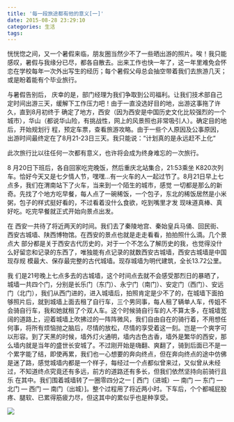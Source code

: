 ```yaml
---
title: '每一段旅途都有他的意义[一]'
date: 2015-08-28 23:29:10
categories: 生活
tags:  
---
```

 
恍恍惚之间，又一个暑假来临，朋友圈当然少不了一些晒出游的照片。唉！我只能感叹，暑假与我缘分已尽，都各自散去。出来工作也快一年了，这一年里难免会怀恋在学校每年一次外出写生的经历；每个暑假父母总会抽空带着我们去旅游几天；或是盼着能有个毕业旅行。
<!--more-->

与暑假告别后， 庆幸的是，部门经理为我们争取到公司福利。让我们技术部自己定时间出游三天，缓解下工作压力吧！由于一直没选好目的地，出游这事拖了许久，直到8月初终于 确定了地方，西安（因为西安是中国历史文化比较强烈的一个城市），华山（都说华山险，有挑战性，网上的风景照也非常吸引人）。确定目的地后，开始规划行 程，预定车票，查看旅游攻略。由于一些个人原因及公事原因，出游时间最终定在了8月21-23日三天。我只能说：“计划真的是永远赶不上化“  

此次旅行比以往任何一次都有意义，也许将会成为终身难忘的一次旅行。

8 月20日下班后，各自回家吃完晚饭，然后重庆北站集合，21:53乘坐 K820次列车。恰好今天又是七夕情人节，嘿嘿...有一火车的人一起过节了。8月21日早上七点多，我们在渭南站下了火车，当来到一个陌生的城市，感觉 一切都是那么的新奇。先找了个地方吃早餐，每人点了一碗稀饭，一个包子，东北的稀饭居然是小米粥，包子的样式挺好看的，不过看着没什么食欲，吃到嘴里才发 现味道真棒、真好吃。吃完早餐就正式开始向景点出发。

在 西安一共待了将近两天的时间。我们去了秦陵地宫、秦始皇兵马俑、回民街、西安古城墙、陕西博物馆。在西安的景点也就是走走看看，拍拍照什么滴。几个景点大 部分都是关于西安古代历史的，对于一个不怎么了解历史的我，也觉得没什么好留恋和记录的东西了，唯独能有点记录的就数西安古城墙，西安古城墙是中国现存规 模最大、保存最完整的古代城墙。现存城墙为明代建筑，全长13.72公里。

我 们是21号晚上七点多去的古城墙，这个时间点去就不会感受那烈日的暴晒了，城墙一共四个门，分别是长乐门（东门）、永宁门（南门）、安定门（西门）、安远 门（北门），我们从西门进的，进入城墙后，拍照肯定是少不了的，在城墙下面拍够照片后，就到城墙上面去租了自行车，三个男同事，每人租了辆单人车，传姐不 会骑自行车，我和她就租了个双人车。这个时候骑自行车的人不算太多，在城墙宽阔的道路上，迎着城墙上吹拂过的一阵阵微风，我们自由自在的骑行着，不用想任 何事，将所有烦恼抛之脑后，尽情的放松，尽情的享受着这一刻。岂是一个爽字可以形容。到了天黑的时候，墙外灯火通明，墙内古色古香，墙外是繁华的西安，那 么墙内就是当年的盛世长安城了。不过刚开始是嗨翻、爽翻了，骑到后面已不是一个累字能了结，即使再累，我们也一心想要的奔向终点，但在奔向终点的途中仿佛 是迷了路，感觉城墙内都是一个样子，每经过一个点都似曾来过，又似曾从未经过，不知道终点究竟还有多远，前方的道路还有多长，但我们依然坚持向前骑行且乐 在其中。我们围着城墙转了一圈零四分之一  [ 西门（进城）— 南门 — 东门 —北门 — 西门 — 南门（出城）]。整个过程用了将近两小时。下车后，个个都喊屁股疼、腿软、已累得筋疲力尽，但这其中的累似乎也是种享受。

![](http://b101.photo.store.qq.com/psb?/V105GT1029YVtn/nAnNbYjarjnVF53s5RHYkVCb6Z.OJwoNJxmnqf64Ee0!/b/dGUAAAAAAAAA&ek=1&kp=1&pt=0&bo=gALAAwAAAAAFAGI!&su=0247099265&tm=1482580800&sce=0-12-12&rf=2-9)